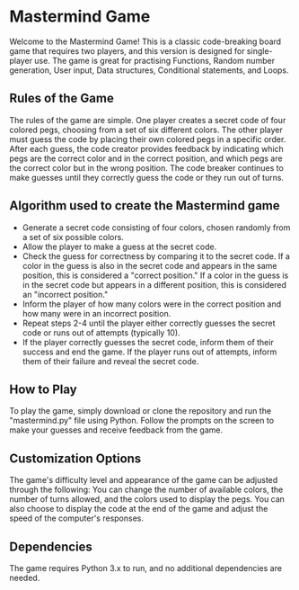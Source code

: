 # Mastermind Game
Welcome to the Mastermind Game! This is a classic code-breaking board game that requires two players, and this version is designed for single-player use. The game is great for practising Functions, Random number generation, User input, Data structures, Conditional statements, and Loops.

## Rules of the Game
The rules of the game are simple. One player creates a secret code of four colored pegs, choosing from a set of six different colors. The other player must guess the code by placing their own colored pegs in a specific order. After each guess, the code creator provides feedback by indicating which pegs are the correct color and in the correct position, and which pegs are the correct color but in the wrong position. The code breaker continues to make guesses until they correctly guess the code or they run out of turns.

## Algorithm used to create the Mastermind game
* Generate a secret code consisting of four colors, chosen randomly from a set of six possible colors.
* Allow the player to make a guess at the secret code.
* Check the guess for correctness by comparing it to the secret code. If a color in the guess is also in the secret code and appears in the same position, this is considered a "correct position." If a color in the guess is in the secret code but appears in a different position, this is considered an "incorrect position."
* Inform the player of how many colors were in the correct position and how many were in an incorrect position.
* Repeat steps 2-4 until the player either correctly guesses the secret code or runs out of attempts (typically 10).
* If the player correctly guesses the secret code, inform them of their success and end the game. If the player runs out of attempts, inform them of their failure and reveal the secret code.

## How to Play
To play the game, simply download or clone the repository and run the "mastermind.py" file using Python. Follow the prompts on the screen to make your guesses and receive feedback from the game.

## Customization Options
The game's difficulty level and appearance of the game can be adjusted through the following: You can change the number of available colors, the number of turns allowed, and the colors used to display the pegs. You can also choose to display the code at the end of the game and adjust the speed of the computer's responses.

## Dependencies
The game requires Python 3.x to run, and no additional dependencies are needed.
